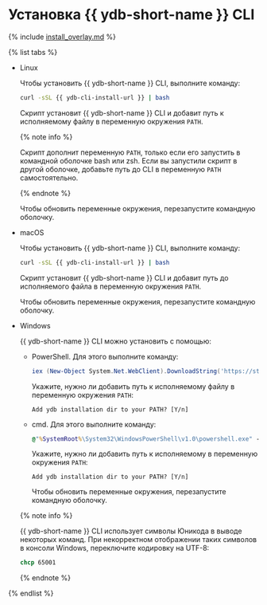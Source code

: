 # Установка {{ ydb-short-name }} CLI

{% include [install_overlay.md](install_overlay.md) %}

{% list tabs %}

- Linux
  
    Чтобы установить {{ ydb-short-name }} CLI, выполните команду:

    ```bash
    curl -sSL {{ ydb-cli-install-url }} | bash
    ```

    Скрипт установит {{ ydb-short-name }} CLI и добавит путь к исполняемому файлу в переменную окружения `PATH`.

    {% note info %}

    Скрипт дополнит переменную `PATH`, только если его запустить в командной оболочке bash или zsh. Если вы запустили скрипт в другой оболочке, добавьте путь до CLI в переменную `PATH` самостоятельно.

    {% endnote %}

    Чтобы обновить переменные окружения, перезапустите командную оболочку.

- macOS

    Чтобы установить {{ ydb-short-name }} CLI, выполните команду:

    ```bash
    curl -sSL {{ ydb-cli-install-url }} | bash
    ```

    Скрипт установит {{ ydb-short-name }} CLI и добавит путь до исполняемого файла в переменную окружения `PATH`.

    Чтобы обновить переменные окружения, перезапустите командную оболочку.

- Windows

    {{ ydb-short-name }} CLI можно установить с помощью:

    * PowerShell. Для этого выполните команду:

        ```powershell
        iex (New-Object System.Net.WebClient).DownloadString('https://storage.yandexcloud.net/yandexcloud-ydb/install.ps1')
        ```

        Укажите, нужно ли добавить путь к исполняемому файлу в переменную окружения `PATH`:

        ```text
        Add ydb installation dir to your PATH? [Y/n]
        ```

    * cmd. Для этого выполните команду:

        ```cmd
        @"%SystemRoot%\System32\WindowsPowerShell\v1.0\powershell.exe" -Command "iex ((New-Object System.Net.WebClient).DownloadString('https://storage.yandexcloud.net/yandexcloud-ydb/install.ps1'))"
        ```

        Укажите, нужно ли добавить путь к исполняемому в переменную окружения `PATH`:

        ```text
        Add ydb installation dir to your PATH? [Y/n]
        ```

        Чтобы обновить переменные окружения, перезапустите командную оболочку.

    {% note info %}

    {{ ydb-short-name }} CLI использует символы Юникода в выводе некоторых команд. При некорректном отображении таких символов в консоли Windows, переключите кодировку на UTF-8:

    ```cmd
    chcp 65001
    ```

    {% endnote %}

{% endlist %}
